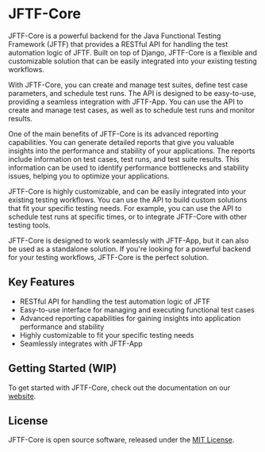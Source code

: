 # JFTF-Core

JFTF-Core is a powerful backend for the Java Functional Testing Framework (JFTF) that provides a RESTful API for handling the test automation logic of JFTF. Built on top of Django, JFTF-Core is a flexible and customizable solution that can be easily integrated into your existing testing workflows.

With JFTF-Core, you can create and manage test suites, define test case parameters, and schedule test runs. The API is designed to be easy-to-use, providing a seamless integration with JFTF-App. You can use the API to create and manage test cases, as well as to schedule test runs and monitor results. 

One of the main benefits of JFTF-Core is its advanced reporting capabilities. You can generate detailed reports that give you valuable insights into the performance and stability of your applications. The reports include information on test cases, test runs, and test suite results. This information can be used to identify performance bottlenecks and stability issues, helping you to optimize your applications.

JFTF-Core is highly customizable, and can be easily integrated into your existing testing workflows. You can use the API to build custom solutions that fit your specific testing needs. For example, you can use the API to schedule test runs at specific times, or to integrate JFTF-Core with other testing tools.

JFTF-Core is designed to work seamlessly with JFTF-App, but it can also be used as a standalone solution. If you're looking for a powerful backend for your testing workflows, JFTF-Core is the perfect solution.

## Key Features

- RESTful API for handling the test automation logic of JFTF
- Easy-to-use interface for managing and executing functional test cases
- Advanced reporting capabilities for gaining insights into application performance and stability
- Highly customizable to fit your specific testing needs
- Seamlessly integrates with JFTF-App

## Getting Started (**WIP**)

To get started with JFTF-Core, check out the documentation on our [website](https://www.javafunctionaltestingframework.com/docs/core).

## License

JFTF-Core is open source software, released under the [MIT License](./LICENSE).
